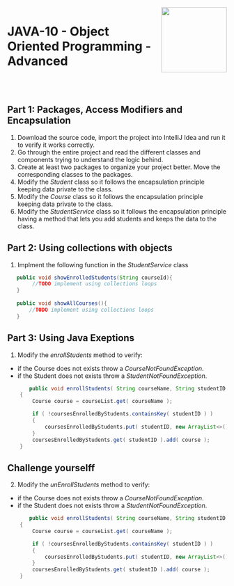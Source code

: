 
<img align="right" width="150" height="150" src="https://media-exp1.licdn.com/dms/image/C4E0BAQF7BYCCZt5epw/company-logo_200_200/0?e=2159024400&v=beta&t=qUAFP9bUgBEEXGVQYpUXW1J_OiP8e0r4rFBpqp8OrxA">

# JAVA-10 - Object Oriented Programming - Advanced

 <br/>
 <br/>
 
 
 ## Part 1: Packages, Access Modifiers and Encapsulation
 
 1. Download the source code, import the project into IntelliJ Idea and run it to verify it works correctly.
 2. Go through the entire project and read the different classes and components trying to understand the logic behind.
 3. Create at least two packages to organize your project better. Move the corresponding classes to the packages.
 4. Modify the *Student* class so it follows the encapsulation principle keeping data private to the class.
 5. Modify the *Course* class so it follows the encapsulation principle keeping data private to the class.
 6. Modify the *StudentService* class so it follows the encapsulation principle having a method that lets you add students and keeps the data to the class.
 
 
 ## Part 2: Using collections with objects
 1. Implment the following function in the *StudentService* class

 ```java
    public void showEnrolledStudents(String courseId){
         //TODO implement using collections loops
    }
    
    public void showAllCourses(){
        //TODO implement using collections loops
    }
 ```
## Part 3: Using Java Exeptions
1. Modify the *enrollStudents* method to verify:
* if the Course does not exists throw a *CourseNotFoundException*. 
* if the Student does not exists throw a *StudentNotFoundException*. 

```java
       public void enrollStudents( String courseName, String studentID )
    {
        Course course = courseList.get( courseName );

        if ( !coursesEnrolledByStudents.containsKey( studentID ) )
        {
            coursesEnrolledByStudents.put( studentID, new ArrayList<>() );
        }
        coursesEnrolledByStudents.get( studentID ).add( course );
    }
```
## Challenge yourselff
2. Modify the *unEnrollStudents* method to verify:
* if the Course does not exists throw a *CourseNotFoundException*. 
* if the Student does not exists throw a *StudentNotFoundException*. 
```java
       public void enrollStudents( String courseName, String studentID )
    {
        Course course = courseList.get( courseName );

        if ( !coursesEnrolledByStudents.containsKey( studentID ) )
        {
            coursesEnrolledByStudents.put( studentID, new ArrayList<>() );
        }
        coursesEnrolledByStudents.get( studentID ).add( course );
    }
```
